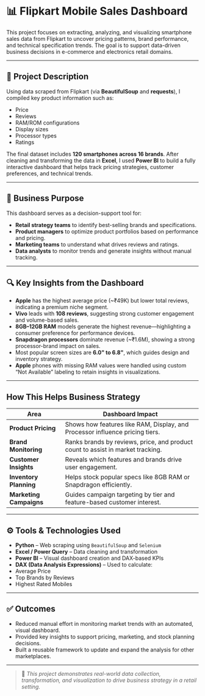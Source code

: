 # 📊 Flipkart Mobile Sales Dashboard

This project focuses on extracting, analyzing, and visualizing smartphone sales data from Flipkart to uncover pricing patterns, brand performance, and technical specification trends. The goal is to support data-driven business decisions in e-commerce and electronics retail domains.

---

## 📌 Project Description

Using data scraped from Flipkart (via **BeautifulSoup** and **requests**), I compiled key product information such as:

- Price  
- Reviews  
- RAM/ROM configurations  
- Display sizes  
- Processor types  
- Ratings  

The final dataset includes **120 smartphones across 16 brands**. After cleaning and transforming the data in **Excel**, I used **Power BI** to build a fully interactive dashboard that helps track pricing strategies, customer preferences, and technical trends.

---

## 🎯 Business Purpose

This dashboard serves as a decision-support tool for:

-  **Retail strategy teams** to identify best-selling brands and specifications.
-  **Product managers** to optimize product portfolios based on performance and pricing.
-  **Marketing teams** to understand what drives reviews and ratings.
-  **Data analysts** to monitor trends and generate insights without manual tracking.

---

## 🔍 Key Insights from the Dashboard

-  **Apple** has the highest average price (~₹49K) but lower total reviews, indicating a premium niche segment.
-  **Vivo** leads with **108 reviews**, suggesting strong customer engagement and volume-based sales.
-  **8GB–12GB RAM** models generate the highest revenue—highlighting a consumer preference for performance devices.
-  **Snapdragon processors** dominate revenue (~₹1.6M), showing a strong processor-brand impact on sales.
-  Most popular screen sizes are **6.0" to 6.8"**, which guides design and inventory strategy.
-  **Apple** phones with missing RAM values were handled using custom “Not Available” labeling to retain insights in visualizations.

---

## How This Helps Business Strategy

| Area               | Dashboard Impact                                                                 |
|--------------------|----------------------------------------------------------------------------------|
| **Product Pricing** | Shows how features like RAM, Display, and Processor influence pricing tiers.     |
| **Brand Monitoring**| Ranks brands by reviews, price, and product count to assist in market tracking. |
| **Customer Insights**| Reveals which features and brands drive user engagement.                       |
| **Inventory Planning**| Helps stock popular specs like 8GB RAM or Snapdragon efficiently.             |
| **Marketing Campaigns**| Guides campaign targeting by tier and feature-based customer interest.       |

---

## ⚙️ Tools & Technologies Used

-  **Python** – Web scraping using `BeautifulSoup` and `Selenium`
-  **Excel / Power Query** – Data cleaning and transformation
-  **Power BI** – Visual dashboard creation and DAX-based KPIs
-  **DAX (Data Analysis Expressions)** – Used to calculate:
  - Average Price
  - Top Brands by Reviews
  - Highest Rated Mobiles

---

## ✅ Outcomes

- Reduced manual effort in monitoring market trends with an automated, visual dashboard.
- Provided key insights to support pricing, marketing, and stock planning decisions.
- Built a reusable framework to update and expand the analysis for other marketplaces.

---

> 📌 *This project demonstrates real-world data collection, transformation, and visualization to drive business strategy in a retail setting.*


